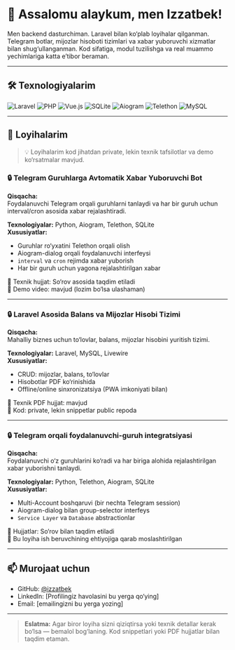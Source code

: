 # 👋 Assalomu alaykum, men Izzatbek!

Men backend dasturchiman. Laravel bilan ko‘plab loyihalar qilganman. Telegram botlar, mijozlar hisoboti tizimlari va xabar yuboruvchi xizmatlar bilan shug‘ullanganman. Kod sifatiga, modul tuzilishga va real muammo yechimlariga katta e’tibor beraman.

---

## 🛠 Texnologiyalarim

![Laravel](https://img.shields.io/badge/-Laravel-red?logo=laravel&logoColor=white&style=flat)
![PHP](https://img.shields.io/badge/-PHP-777BB4?logo=php&logoColor=white&style=flat)
![Vue.js](https://img.shields.io/badge/-Vue.js-4FC08D?logo=vue.js&logoColor=white&style=flat)
![SQLite](https://img.shields.io/badge/-SQLite-003B57?logo=sqlite&logoColor=white&style=flat)
![Aiogram](https://img.shields.io/badge/-Aiogram-2CA5E0?style=flat)
![Telethon](https://img.shields.io/badge/-Telethon-0088CC?style=flat)
![MySQL](https://img.shields.io/badge/-MySQL-4479A1?logo=mysql&logoColor=white&style=flat)

---

## 📂 Loyihalarim

> 💡 Loyihalarim kod jihatdan private, lekin texnik tafsilotlar va demo ko‘rsatmalar mavjud.

### 🔒 Telegram Guruhlarga Avtomatik Xabar Yuboruvchi Bot

**Qisqacha:**  
Foydalanuvchi Telegram orqali guruhlarni tanlaydi va har bir guruh uchun interval/cron asosida xabar rejalashtiradi.

**Texnologiyalar:** Python, Aiogram, Telethon, SQLite  
**Xususiyatlar:**
- Guruhlar ro‘yxatini Telethon orqali olish
- Aiogram-dialog orqali foydalanuvchi interfeysi
- `interval` va `cron` rejimda xabar yuborish
- Har bir guruh uchun yagona rejalashtirilgan xabar

📄 Texnik hujjat: So‘rov asosida taqdim etiladi  
🎥 Demo video: mavjud (lozim bo‘lsa ulashaman)

---

### 🔒 Laravel Asosida Balans va Mijozlar Hisobi Tizimi

**Qisqacha:**  
Mahalliy biznes uchun to‘lovlar, balans, mijozlar hisobini yuritish tizimi.

**Texnologiyalar:** Laravel, MySQL, Livewire  
**Xususiyatlar:**
- CRUD: mijozlar, balans, to‘lovlar
- Hisobotlar PDF ko‘rinishida
- Offline/online sinxronizatsiya (PWA imkoniyati bilan)

📄 Texnik PDF hujjat: mavjud  
📎 Kod: private, lekin snippetlar public repoda

---

### 🔒 Telegram orqali foydalanuvchi-guruh integratsiyasi

**Qisqacha:**  
Foydalanuvchi o‘z guruhlarini ko‘radi va har biriga alohida rejalashtirilgan xabar yuborishni tanlaydi.

**Texnologiyalar:** Python, Telethon, Aiogram, SQLite  
**Xususiyatlar:**
- Multi-Account boshqaruvi (bir nechta Telegram session)
- Aiogram-dialog bilan group-selector interfeys
- `Service Layer` va `Database` abstractionlar

📄 Hujjatlar: So‘rov bilan taqdim etiladi  
💬 Bu loyiha ish beruvchining ehtiyojiga qarab moslashtirilgan

---

## 📫 Murojaat uchun

- GitHub: [@izzatbek](https://github.com/izzatbek)
- LinkedIn: [Profilingiz havolasini bu yerga qo‘ying]
- Email: [emailingizni bu yerga yozing]

---

> **Eslatma:** Agar biror loyiha sizni qiziqtirsa yoki texnik detallar kerak bo‘lsa — bemalol bog‘laning. Kod snippetlari yoki PDF hujjatlar bilan taqdim etaman.
